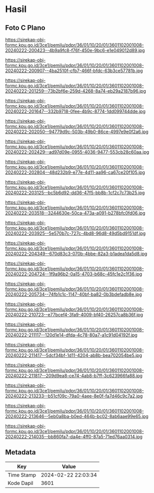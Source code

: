 # Hasil

## Foto C Plano

https://sirekap-obj-formc.kpu.go.id/3ce1/pemilu/pdpr/36/01/10/20/01/3601102001008-20240222-200423--4b9a9fc8-f76f-450e-9bc6-e1e049012d89.jpg

https://sirekap-obj-formc.kpu.go.id/3ce1/pemilu/pdpr/36/01/10/20/01/3601102001008-20240222-200907--4ba2510f-cfb7-466f-bfdc-63b3ce57781b.jpg

https://sirekap-obj-formc.kpu.go.id/3ce1/pemilu/pdpr/36/01/10/20/01/3601102001008-20240222-201259--73b2bf6e-259d-4268-8a74-eb29a2187b96.jpg

https://sirekap-obj-formc.kpu.go.id/3ce1/pemilu/pdpr/36/01/10/20/01/3601102001008-20240222-201647--332b9718-0fee-4b9c-8774-1dd099744dde.jpg

https://sirekap-obj-formc.kpu.go.id/3ce1/pemilu/pdpr/36/01/10/20/01/3601102001008-20240222-202050--94779d9c-503b-49b0-86ce-4997e9e0f2a6.jpg

https://sirekap-obj-formc.kpu.go.id/3ce1/pemilu/pdpr/36/01/10/20/01/3601102001008-20240222-202429--ad97d09e-0955-4036-9477-553cb28c60aa.jpg

https://sirekap-obj-formc.kpu.go.id/3ce1/pemilu/pdpr/36/01/10/20/01/3601102001008-20240222-202804--48d232b9-e77e-4d11-aa96-ca67ce20f105.jpg

https://sirekap-obj-formc.kpu.go.id/3ce1/pemilu/pdpr/36/01/10/20/01/3601102001008-20240222-203125--bc5b6d92-dd36-47f5-bb8b-1cf2c7c73b25.jpg

https://sirekap-obj-formc.kpu.go.id/3ce1/pemilu/pdpr/36/01/10/20/01/3601102001008-20240222-203518--3244630e-50ca-473a-a091-b278bfc0fd06.jpg

https://sirekap-obj-formc.kpu.go.id/3ce1/pemilu/pdpr/36/01/10/20/01/3601102001008-20240222-203925--5e570b7c-727c-4bd8-96d8-49d5bd9151df.jpg

https://sirekap-obj-formc.kpu.go.id/3ce1/pemilu/pdpr/36/01/10/20/01/3601102001008-20240222-204349--670d83c3-070b-4bbe-82a3-b1adea1da5d8.jpg

https://sirekap-obj-formc.kpu.go.id/3ce1/pemilu/pdpr/36/01/10/20/01/3601102001008-20240222-204724--1f9a96b2-0a15-4703-b68c-45fc1e2c1f36.jpg

https://sirekap-obj-formc.kpu.go.id/3ce1/pemilu/pdpr/36/01/10/20/01/3601102001008-20240222-205734--74fb1c1c-1147-40bf-ba82-0b3bdefadb8e.jpg

https://sirekap-obj-formc.kpu.go.id/3ce1/pemilu/pdpr/36/01/10/20/01/3601102001008-20240222-210723--e77bcef4-3fa9-4009-bf40-26257ca8b36f.jpg

https://sirekap-obj-formc.kpu.go.id/3ce1/pemilu/pdpr/36/01/10/20/01/3601102001008-20240222-211117--120d1e14-dfda-4c78-80a7-a1c91d04192f.jpg

https://sirekap-obj-formc.kpu.go.id/3ce1/pemilu/pdpr/36/01/10/20/01/3601102001008-20240222-211417--5dcf34bf-1d11-4204-ab8b-bea702054be5.jpg

https://sirekap-obj-formc.kpu.go.id/3ce1/pemilu/pdpr/36/01/10/20/01/3601102001008-20240222-211817--209d9ea8-ce74-4ab8-b7ff-3c623966fa88.jpg

https://sirekap-obj-formc.kpu.go.id/3ce1/pemilu/pdpr/36/01/10/20/01/3601102001008-20240222-213233--b51cf09c-79a0-4aee-8e0f-fa7d46c9c7a2.jpg

https://sirekap-obj-formc.kpu.go.id/3ce1/pemilu/pdpr/36/01/10/20/01/3601102001008-20240222-213646--5eb0a8ba-b0ed-464b-bc02-8ab6aae99e65.jpg

https://sirekap-obj-formc.kpu.go.id/3ce1/pemilu/pdpr/36/01/10/20/01/3601102001008-20240222-214035--bb860fa7-da4e-4ff0-87a5-71ed76aa0314.jpg


## Metadata

| Key        | Value               |
| ---------- | ------------------- |
| Time Stamp | 2024-02-22 22:03:34 |
| Kode Dapil | 3601                |



